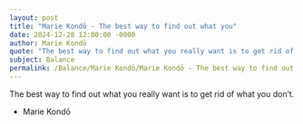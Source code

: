 ```yaml
---
layout: post
title: "Marie Kondō - The best way to find out what you"
date: 2024-12-28 12:00:00 -0000
author: Marie Kondō
quote: "The best way to find out what you really want is to get rid of what you don’t."
subject: Balance
permalink: /Balance/Marie Kondō/Marie Kondō - The best way to find out what you
---
```


The best way to find out what you really want is to get rid of what you don’t.

- Marie Kondō
